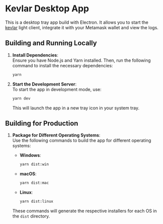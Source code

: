 # Kevlar Desktop App

This is a desktop tray app build with Electron. It allows you to start the
[kevlar](https://github.com/commonprefix/kevlar)
light client, integrate it with your Metamask wallet and view the logs.

## Building and Running Locally

1. **Install Dependencies**:  
   Ensure you have Node.js and Yarn installed. Then, run the following command to install the necessary dependencies:
   ```bash
   yarn
   ```

2. **Start the Development Server**:  
   To start the app in development mode, use:
   ```bash
   yarn dev
   ```
   This will launch the app in a new tray icon in your system tray.

## Building for Production

1. **Package for Different Operating Systems**:  
   Use the following commands to build the app for different operating systems:

   - **Windows**:
     ```bash
     yarn dist:win
     ```

   - **macOS**:
     ```bash
     yarn dist:mac
     ```

   - **Linux**:
     ```bash
     yarn dist:linux
     ```

   These commands will generate the respective installers for each OS in the `dist` directory.
